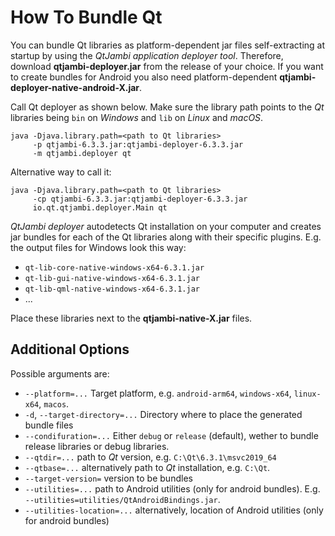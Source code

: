 # How To Bundle Qt

You can bundle Qt libraries as platform-dependent jar files self-extracting at startup by using the *QtJambi application deployer tool*.
Therefore, download **qtjambi-deployer.jar** from the release of your choice.
If you want to create bundles for Android you also need platform-dependent **qtjambi-deployer-native-android-X.jar**.

Call Qt deployer as shown below. Make sure the library path points
to the *Qt* libraries being `bin` on *Windows* and `lib`
on *Linux* and *macOS*.

``` shell
java -Djava.library.path=<path to Qt libraries>
     -p qtjambi-6.3.3.jar:qtjambi-deployer-6.3.3.jar
     -m qtjambi.deployer qt
```

Alternative way to call it:

``` shell
java -Djava.library.path=<path to Qt libraries>
     -cp qtjambi-6.3.3.jar:qtjambi-deployer-6.3.3.jar
     io.qt.qtjambi.deployer.Main qt
```

*QtJambi deployer* autodetects Qt installation on your computer and creates jar bundles for each of the Qt libraries along with their specific plugins.
E.g. the output files for Windows look this way:

- `qt-lib-core-native-windows-x64-6.3.1.jar`
- `qt-lib-gui-native-windows-x64-6.3.1.jar`
- `qt-lib-qml-native-windows-x64-6.3.1.jar`
- ...

Place these libraries next to the **qtjambi-native-X.jar** files.

## Additional Options

Possible arguments are:

  - `--platform=...` Target platform, e.g. `android-arm64`, `windows-x64`, `linux-x64`, `macos`. 
  - `-d`, `--target-directory=...` Directory where to place the generated bundle files
  - `--condifuration=...` Either `debug` or `release` (default), wether to bundle release libraries or debug libraries.
  - `--qtdir=...` path to *Qt* version, e.g. `C:\Qt\6.3.1\msvc2019_64`
  - `--qtbase=...` alternatively path to *Qt* installation, e.g. `C:\Qt`.
  - `--target-version=` version to be bundles
  - `--utilities=...` path to Android utilities (only for android bundles). E.g. `--utilities=utilities/QtAndroidBindings.jar`.
  - `--utilities-location=...` alternatively, location of Android utilities (only for android bundles)

